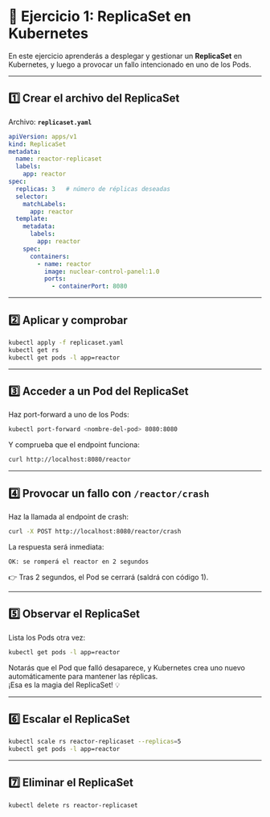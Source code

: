 # 🚀 Ejercicio 1: ReplicaSet en Kubernetes

En este ejercicio aprenderás a desplegar y gestionar un **ReplicaSet** en Kubernetes, y luego a provocar un fallo intencionado en uno de los Pods.

---

## 1️⃣ Crear el archivo del ReplicaSet

Archivo: **`replicaset.yaml`**

```yaml
apiVersion: apps/v1
kind: ReplicaSet
metadata:
  name: reactor-replicaset
  labels:
    app: reactor
spec:
  replicas: 3   # número de réplicas deseadas
  selector:
    matchLabels:
      app: reactor
  template:
    metadata:
      labels:
        app: reactor
    spec:
      containers:
        - name: reactor
          image: nuclear-control-panel:1.0
          ports:
            - containerPort: 8080
```

---

## 2️⃣ Aplicar y comprobar

```bash
kubectl apply -f replicaset.yaml
kubectl get rs
kubectl get pods -l app=reactor
```

---

## 3️⃣ Acceder a un Pod del ReplicaSet

Haz port-forward a uno de los Pods:

```bash
kubectl port-forward <nombre-del-pod> 8080:8080
```

Y comprueba que el endpoint funciona:

```bash
curl http://localhost:8080/reactor
```

---

## 4️⃣ Provocar un fallo con `/reactor/crash`

Haz la llamada al endpoint de crash:

```bash
curl -X POST http://localhost:8080/reactor/crash
```

La respuesta será inmediata:

```
OK: se romperá el reactor en 2 segundos
```

👉 Tras 2 segundos, el Pod se cerrará (saldrá con código 1).  

---

## 5️⃣ Observar el ReplicaSet

Lista los Pods otra vez:

```bash
kubectl get pods -l app=reactor
```

Notarás que el Pod que falló desaparece, y Kubernetes crea uno nuevo automáticamente para mantener las réplicas.  
¡Esa es la magia del ReplicaSet! 💡

---

## 6️⃣ Escalar el ReplicaSet

```bash
kubectl scale rs reactor-replicaset --replicas=5
kubectl get pods -l app=reactor
```

---

## 7️⃣ Eliminar el ReplicaSet

```bash
kubectl delete rs reactor-replicaset
```
